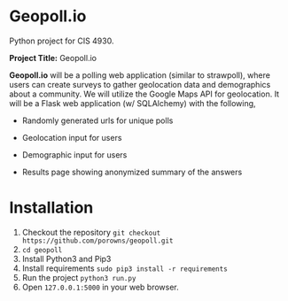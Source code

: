 # Geopoll.io
Python project for CIS 4930.

**Project Title:** Geopoll.io

**Geopoll.io** will be a polling web application (similar to strawpoll), where users can create surveys to gather geolocation data and demographics about a community. We will utilize the Google Maps API for geolocation. It will be a Flask web application (w/ SQLAlchemy) with the following,

- Randomly generated urls for unique polls

- Geolocation input for users

- Demographic input for users

- Results page showing anonymized summary of the answers

# Installation 
1. Checkout the repository `git checkout https://github.com/porowns/geopoll.git`
2. `cd geopoll`
3. Install Python3 and Pip3
4. Install requirements `sudo pip3 install -r requirements`
5. Run the project `python3 run.py`
5. Open `127.0.0.1:5000` in your web browser.
